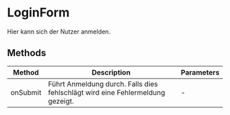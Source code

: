 # LoginForm

Hier kann sich der Nutzer anmelden.

## Methods

<!-- @vuese:LoginForm:methods:start -->
|Method|Description|Parameters|
|---|---|---|
|onSubmit|Führt Anmeldung durch. Falls dies fehlschlägt wird eine Fehlermeldung gezeigt.|-|

<!-- @vuese:LoginForm:methods:end -->


